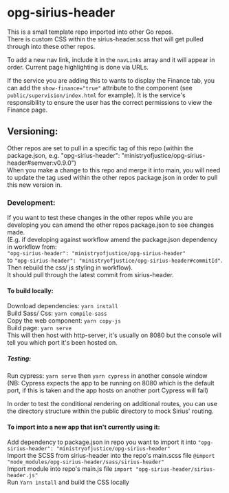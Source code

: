 # opg-sirius-header

This is a small template repo imported into other Go repos. <br>
There is custom CSS within the sirius-header.scss that will get pulled through into these other repos. <br>

To add a new nav link, include it in the `navLinks` array and it will appear in order. Current page highlighting is done via URLs.

If the service you are adding this to wants to display the Finance tab, you can add the `show-finance="true"` attribute to the component (see `public/supervision/index.html` for example). It is the service's responsibility to ensure the user has the correct permissions to view the Finance page.

## Versioning:

Other repos are set to pull in a specific tag of this repo (within the package.json, e.g. "opg-sirius-header": "ministryofjustice/opg-sirius-header#semver:v0.9.0") <br>
When you make a change to this repo and merge it into main, you will need to update the tag used within the other repos package.json in order to pull this new version in.

### Development:

If you want to test these changes in the other repos while you are developing you can amend the other repos package.json to see changes made. <br>
(E.g. if developing against workflow amend the package.json dependency in workflow from: <br> `"opg-sirius-header": "ministryofjustice/opg-sirius-header"` <br>
to `"opg-sirius-header": "ministryofjustice/opg-sirius-header#commitId"`. <br>
Then rebuild the css/ js styling in workflow). <br> It should pull through the latest commit from sirius-header.

#### To build locally:

Download dependencies: `yarn install` <br>
Build Sass/ Css: `yarn compile-sass` <br>
Copy the web component: `yarn copy-js` <br>
Build page: `yarn serve` <br>
This will then host with http-server, it's usually on 8080 but the console will tell you which port it's been hosted on.

##### Testing:

Run cypress: `yarn serve` then `yarn cypress` in another console window <br>
(NB: Cypress expects the app to be running on 8080 which is the default port,
if this is taken and the app hosts on another port Cypress will fail)

In order to test the conditional rendering on additional routes, you can use the directory structure within the public directory to mock Sirius' routing.

#### To import into a new app that isn't currently using it:

Add dependency to package.json in repo you want to import it into `"opg-sirius-header": "ministryofjustice/opg-sirius-header"` <br>
Import the SCSS from sirius-header into the repo's main.scss file `@import "node_modules/opg-sirius-header/sass/sirius-header"` <br>
Import module into repo's main.js file `import "opg-sirius-header/sirius-header.js"` <br>
Run `Yarn install` and build the CSS locally
